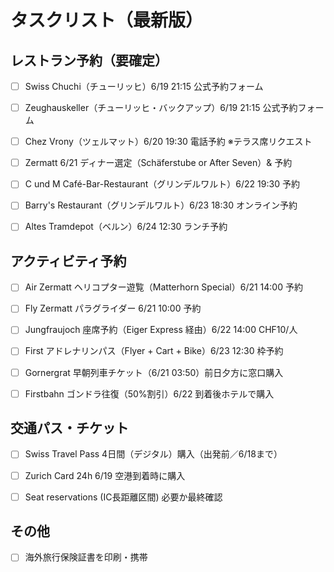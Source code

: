 # タスクリスト（最新版）

## レストラン予約（要確定）

- [ ] Swiss Chuchi（チューリッヒ）6/19 21:15 公式予約フォーム

- [ ] Zeughauskeller（チューリッヒ・バックアップ）6/19 21:15 公式予約フォーム

- [ ] Chez Vrony（ツェルマット）6/20 19:30 電話予約 ※テラス席リクエスト

- [ ] Zermatt 6/21 ディナー選定（Schäferstube or After Seven）& 予約

- [ ] C und M Café-Bar-Restaurant（グリンデルワルト）6/22 19:30 予約

- [ ] Barry's Restaurant（グリンデルワルト）6/23 18:30 オンライン予約

- [ ] Altes Tramdepot（ベルン）6/24 12:30 ランチ予約

## アクティビティ予約

- [ ] Air Zermatt ヘリコプター遊覧（Matterhorn Special）6/21 14:00 予約

- [ ] Fly Zermatt パラグライダー 6/21 10:00 予約

- [ ] Jungfraujoch 座席予約（Eiger Express 経由）6/22 14:00 CHF10/人

- [ ] First アドレナリンパス（Flyer + Cart + Bike）6/23 12:30 枠予約

- [ ] Gornergrat 早朝列車チケット（6/21 03:50）前日夕方に窓口購入

- [ ] Firstbahn ゴンドラ往復（50%割引）6/22 到着後ホテルで購入

## 交通パス・チケット

- [ ] Swiss Travel Pass 4日間（デジタル）購入（出発前／6/18まで）

- [ ] Zurich Card 24h 6/19 空港到着時に購入

- [ ] Seat reservations (IC長距離区間) 必要か最終確認

## その他

- [ ] 海外旅行保険証書を印刷・携帯